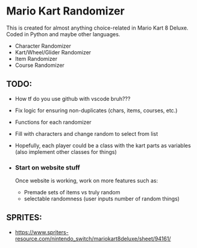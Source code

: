 # Mario Kart Randomizer

This is created for almost anything choice-related in Mario Kart 8 Deluxe. Coded in Python and maybe other languages.

- Character Randomizer
- Kart/Wheel/Glider Randomizer
- Item Randomizer
- Course Randomizer

## TODO:
- How tf do you use github with vscode bruh???
- Fix logic for ensuring non-duplicates (chars, items, courses, etc.)
- Functions for each randomizer
- Fill with characters and change random to select from list
- Hopefully, each player could be a class with the kart parts as variables (also implement other classes for things)
  
- ### Start on website stuff
  Once website is working, work on more features such as:
  - Premade sets of items vs truly random
  - selectable randomness (user inputs number of random things)

## SPRITES:
- https://www.spriters-resource.com/nintendo_switch/mariokart8deluxe/sheet/94161/
